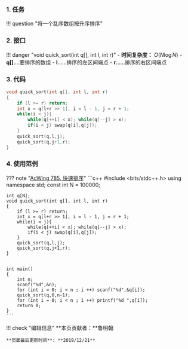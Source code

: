 ### 1. 任务

!!! question "将一个乱序数组按升序排序"

### 2. 接口

!!! danger "void quick_sort(int q[], int l, int r)"
    - **时间复杂度：** $O( N \log N)$ 
    - **q[]**....要排序的数组
    - **l**......排序的左区间端点
    - **r**......排序的右区间端点

### 3. 代码

```c++
void quick_sort(int q[], int l, int r)
{
    if (l >= r) return;
    int x = q[l+r >> 1], i = l - 1, j = r + 1;
    while(i < j){
        while(q[++i] < x); while(q[--j] > x);
        if(i < j) swap(q[i],q[j]);
    }
    quick_sort(q,l,j);
    quick_sort(q,j+1,r);
}
```
### 4. 使用范例

??? note "[AcWing 785. 快速排序](https://www.acwing.com/problem/content/description/787/)"
    ```c++
    #include <bits/stdc++.h>
    using namespace std;
    const int N = 100000;

    int q[N];
    void quick_sort(int q[], int l, int r)
    {
        if (l >= r) return;
        int x = q[l+r >> 1], i = l - 1, j = r + 1;
        while(i < j){
            while(q[++i] < x); while(q[--j] > x);
            if(i < j) swap(q[i],q[j]);
        }
        quick_sort(q,l,j);
        quick_sort(q,j+1,r);
    }


    int main()
    {
        int n;
        scanf("%d",&n);
        for (int i = 0; i < n ; i ++) scanf("%d",&q[i]);
        quick_sort(q,0,n-1);
        for (int i = 0; i < n ; i ++) printf("%d ",q[i]);
        return 0;
    }
    ```


!!! check "编辑信息"
    **本页贡献者：**鲁明翰 
    

    **页面最后更新时间**: **2019/12/21**

